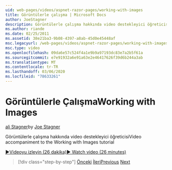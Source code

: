 ```yaml
---
uid: web-pages/videos/aspnet-razor-pages/working-with-images
title: Görüntülerle çalışma | Microsoft Docs
author: JoeStagner
description: Görüntülerle çalışma hakkında video destekleyici öğreticisi
ms.author: riande
ms.date: 02/25/2011
ms.assetid: 38e21ba3-9b08-4397-a8ab-45d0e45448af
msc.legacyurl: /web-pages/videos/aspnet-razor-pages/working-with-images
msc.type: video
ms.openlocfilehash: 09da6e57c524f4a1e9b9a97193dc83e7a2b5f61a
ms.sourcegitcommit: e7e91932a6e91a63e2e46417626f39d6b244a3ab
ms.translationtype: MT
ms.contentlocale: tr-TR
ms.lasthandoff: 03/06/2020
ms.locfileid: "78633261"
---
```

# <a name="working-with-images"></a><span data-ttu-id="90f82-103">Görüntülerle Çalışma</span><span class="sxs-lookup"><span data-stu-id="90f82-103">Working with Images</span></span>

<span data-ttu-id="90f82-104">[ali Stagner](https://github.com/JoeStagner)</span><span class="sxs-lookup"><span data-stu-id="90f82-104">by [Joe Stagner](https://github.com/JoeStagner)</span></span>

<span data-ttu-id="90f82-105">Görüntülerle çalışma hakkında video destekleyici öğreticisi</span><span class="sxs-lookup"><span data-stu-id="90f82-105">Video accompaniment to the Working with Images tutorial</span></span>

[<span data-ttu-id="90f82-106">&#9654;Videoyu izleyin (26 dakika)</span><span class="sxs-lookup"><span data-stu-id="90f82-106">&#9654; Watch video (26 minutes)</span></span>](https://channel9.msdn.com/Blogs/ASP-NET-Site-Videos/working-with-images)

> [!div class="step-by-step"]
> <span data-ttu-id="90f82-107">[Önceki](working-with-files.md)
> [İleri](working-with-video.md)</span><span class="sxs-lookup"><span data-stu-id="90f82-107">[Previous](working-with-files.md)
[Next](working-with-video.md)</span></span>
